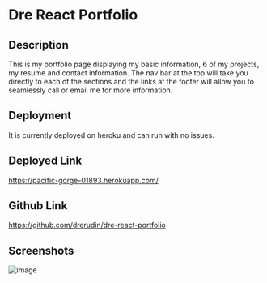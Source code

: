 # Dre React Portfolio

## Description

This is my portfolio page displaying my basic information, 6 of my projects, my resume and contact information.  The nav bar at the top will take you directly to each of the sections and the links at the footer will allow you to seamlessly call or email me for more information.

## Deployment

It is currently deployed on heroku and can run with no issues.

## Deployed Link

https://pacific-gorge-01893.herokuapp.com/

## Github Link

https://github.com/drerudin/dre-react-portfolio

## Screenshots

![image](https://user-images.githubusercontent.com/99576524/189006679-6a09fdb0-16a2-4111-bd6d-eeb04c05b428.png)
